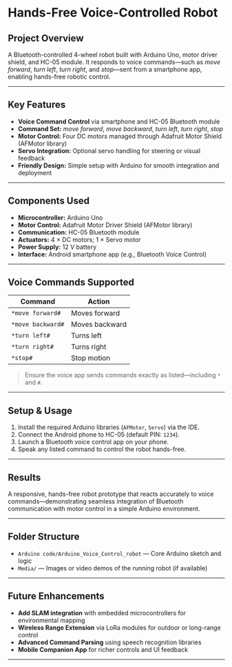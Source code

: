 # Hands-Free Voice-Controlled Robot

## Project Overview
A Bluetooth-controlled 4-wheel robot built with Arduino Uno, motor driver shield, and HC-05 module. It responds to voice commands—such as *move forward*, *turn left*, *turn right*, and *stop*—sent from a smartphone app, enabling hands-free robotic control.

---

## Key Features
- **Voice Command Control** via smartphone and HC-05 Bluetooth module  
- **Command Set:** *move forward*, *move backward*, *turn left*, *turn right*, *stop*  
- **Motor Control:** Four DC motors managed through Adafruit Motor Shield (AFMotor library)  
- **Servo Integration:** Optional servo handling for steering or visual feedback  
- **Friendly Design:** Simple setup with Arduino for smooth integration and deployment

---

## Components Used
- **Microcontroller:** Arduino Uno  
- **Motor Control:** Adafruit Motor Driver Shield (AFMotor library)  
- **Communication:** HC-05 Bluetooth module  
- **Actuators:** 4 × DC motors; 1 × Servo motor  
- **Power Supply:** 12 V battery  
- **Interface:** Android smartphone app (e.g., Bluetooth Voice Control)

---

## Voice Commands Supported
| Command          | Action       |
|------------------|--------------|
| `*move forward#` | Moves forward |
| `*move backward#`| Moves backward |
| `*turn left#`    | Turns left   |
| `*turn right#`   | Turns right  |
| `*stop#`         | Stop motion  |

> Ensure the voice app sends commands exactly as listed—including `*` and `#`.

---

## Setup & Usage
1. Install the required Arduino libraries (`AFMotor`, `Servo`) via the IDE.  
2. Connect the Android phone to HC-05 (default PIN: `1234`).  
3. Launch a Bluetooth voice control app on your phone.  
4. Speak any listed command to control the robot hands-free.

---

## Results
A responsive, hands-free robot prototype that reacts accurately to voice commands—demonstrating seamless integration of Bluetooth communication with motor control in a simple Arduino environment.

---

## Folder Structure
- `Arduino code/Arduino_Voice_Control_robot` — Core Arduino sketch and logic  
- `Media/` — Images or video demos of the running robot (if available)

---

## Future Enhancements
- **Add SLAM integration** with embedded microcontrollers for environmental mapping  
- **Wireless Range Extension** via LoRa modules for outdoor or long-range control  
- **Advanced Command Parsing** using speech recognition libraries  
- **Mobile Companion App** for richer controls and UI feedback

---

